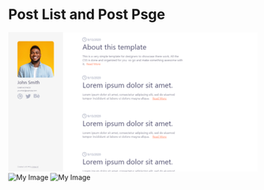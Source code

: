 # Post List  and Post Psge
![My Image](images/content-blog.png)
![My Image](images/content-blog%20%E2%80%93%201.png)
![My Image](images/content%20mobile%20%E2%80%93%201.png)
